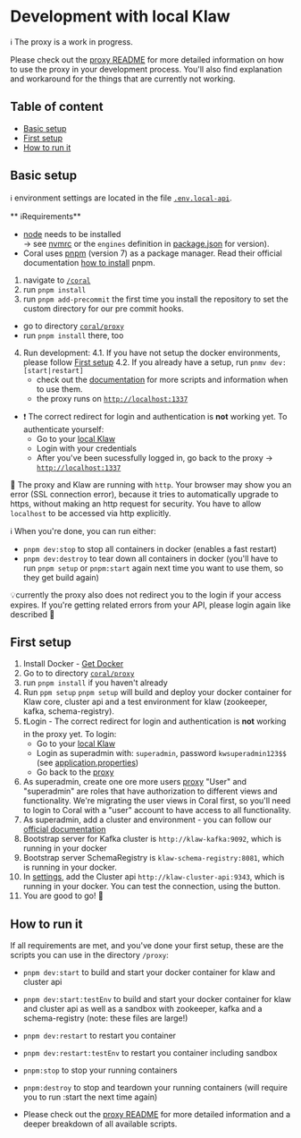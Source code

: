 # Development with local Klaw

ℹ️ The proxy is a work in progress.

Please check out the [proxy README](../proxy/README.md) for more detailed information on how to use the proxy in your development process. You'll also find explanation and workaround for the things that are currently not working.

## Table of content

* [Basic setup](#basic-setup)
* [First setup](#first-setup)
* [How to run it](#how-to-run-it)

 
## Basic setup

ℹ️ environment settings are located in the file [`.env.local-api`](../../coral/.env.local-api).

** ℹRequirements**

- [node](https://nodejs.org/en/) needs to be installed <br/>
  -> see [nvmrc](../.nvmrc) or the `engines` definition in [package.json](../package.json) for version).
- Coral uses [pnpm](https://pnpm.io/) (version 7) as a package manager. Read their official documentation [how to install](https://pnpm.io/installation) pnpm.

1. navigate to [`/coral`](../../coral)
2. run `pnpm install`
3. run `pnpm add-precommit` the first time you install the repository to set the custom directory for our pre commit hooks.
- go to directory [`coral/proxy`](../../coral/proxy)
- run `pnpm install` there, too
4. Run development:
   4.1. If you have not setup the docker environments, please follow [First setup]()
   4.2. If you already have a setup, run `pnmv dev:[start|restart]`
    - check out the [documentation](../../coral/proxy/README.md) for more scripts and information when to use them.
    - the proxy runs on [`http://localhost:1337`](http://localhost:1337)
  - ❗️ The correct redirect for login and authentication is **not** working yet. To authenticate yourself:
    - Go to your [local Klaw](http://localhost:9097/login)
    - Login with your credentials
    - After you've been sucessfully logged in, go back to the proxy -> [`http://localhost:1337`](http://localhost:1337)

🙋 The proxy and Klaw are running with `http`. Your browser may show you an error (SSL connection error), because it tries to automatically upgrade to https, without making an http request for security. You have to allow `localhost` to be accessed via http explicitly. 

ℹ️ When you're done, you can run either: 
- `pnpm dev:stop` to stop all containers in docker (enables a fast restart) 
- `pnpm dev:destroy` to tear down all containers in docker (you'll have to run `pnpm setup` or `pnpm:start` again next time you want to use them, so they get build again)

💡currently the proxy also does not redirect you to the login if your access expires. If you're getting related errors from your API, please login again like described 🙏


## First setup

1. Install Docker - [Get Docker](https://docs.docker.com/get-docker/)
2. Go to to directory [`coral/proxy`](../../coral/proxy)
3. run `pnpm install` if you haven't already
4. Run `ppm setup`
   `pnpm setup` will build and deploy your docker container for Klaw core, cluster api and a test environment for klaw (zookeeper, kafka, schema-registry).
5. ❗️Login - The correct redirect for login and authentication is **not** working in the proxy yet. To login:
    - Go to your [local Klaw](http://localhost:9097/login)
    - Login as superadmin with: `superadmin`, password `kwsuperadmin123$$` (see [application.properties](../../core/src/main/resources/application.properties))
    - Go back to the [proxy](http://localhost:1337) 
6. As superadmin, create one ore more users [proxy](http://localhost:1337/users)
    "User" and "superadmin" are roles that have authorization to different views and functionality. We're migrating the user views in Coral first, so you'll need to login to Coral with a "user" account to have access to all functionality.  
7. As superadmin, add a cluster and environment - you can follow our [official documentation](https://www.klaw-project.io/docs/getstarted)
8. Bootstrap server for Kafka cluster is `http://klaw-kafka:9092`, which is running in your docker
9. Bootstrap server SchemaRegistry is `klaw-schema-registry:8081`, which is running in your docker.
10. In [settings](`http://localhost:1337/serverConfig`), add the Cluster api `http://klaw-cluster-api:9343`, which is running in your docker. You can test the connection, using the button.
11. You are good to go! 🎉

## How to run it

If all requirements are met, and you've done your first setup, these are the scripts you can use in the directory `/proxy`:

- `pnpm dev:start` to build and start your docker container for klaw and cluster api
- `pnpm dev:start:testEnv` to build and start your docker container for klaw and cluster api as well as a sandbox with zookeeper, kafka and a schema-registry (note: these files are large!)
- `pnpm dev:restart` to restart you container
- `pnpm dev:restart:testEnv` to restart you container including sandbox
- `pnpm:stop` to stop your running containers
- `pnpm:destroy` to stop and teardown your running containers (will require you to run :start the next time again)

- Please check out the [proxy README](../proxy/README.md) for more detailed information and a deeper breakdown of all available scripts.
